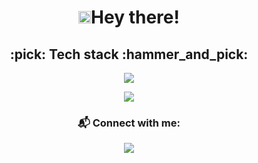 <h1 align="center"> <img src="https://github.com/TheDudeThatCode/TheDudeThatCode/blob/master/Assets/Hi.gif" width="20px">Hey there!</h1> 

<h2 align="center">:pick: Tech stack :hammer_and_pick:</h2>

<p align="center">
  <img src="https://skillicons.dev/icons?i=js,ts,nodejs,python,html,css,react,postgresql,mongodb,solidity"/>
</p>
<p align="center">
  <img src="https://skillicons.dev/icons?i=vim,linux,git"/>
</p>

<!-- <div align="center"><p><img src="https://github-readme-stats.vercel.app/api/top-langs?username=bongoslav&show_icons=true&locale=en&layout=compact" alt="bongoslav" /> -->

### <h3 align="center">:mailbox_with_mail: Connect with me:</h3>

<p align="center">
  <a href="https://www.linkedin.com/in/borislav-borisov99/" target="_blank">
    <img src="https://img.shields.io/badge/-LinkedIn-%230077B5?style=for-the-badge&logo=linkedin&logoColor=white" target="_blank">
  </a>
</p>

